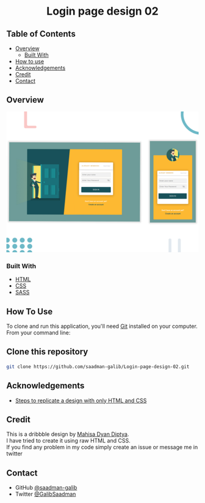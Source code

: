 <h1 align="center">Login page design 02</h1>

## Table of Contents

- [Overview](#overview)
  - [Built With](#built-with)
- [How to use](#how-to-use)
- [Acknowledgements](#acknowledgements)
- [Credit](#credit)
- [Contact](#contact)

## Overview

![screenshot](./images/README.jpg)



### Built With

- [HTML](#built-with)
- [CSS](#built-with)
- [SASS](#built-with)

## How To Use

To clone and run this application, you'll need [Git](https://git-scm.com) installed on your computer. From your command line:
## Clone this repository
```bash
git clone https://github.com/saadman-galib/Login-page-design-02.git
```


## Acknowledgements

- [Steps to replicate a design with only HTML and CSS](#acknowledgements)


## Credit

This is a dribbble design by [Mahisa Dyan Diptya](https://dribbble.com/mahisadd).<br>
I have tried to create it using raw HTML and CSS.<br>
If you find any problem in my code simply create an issue or message me in twitter


## Contact

- GitHub [@saadman-galib](https://www.github.com/saadman-galib)
- Twitter [@GalibSaadman](https://www.twitter.com/GalibSaadman)
